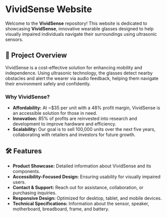 # VividSense Website

Welcome to the **VividSense** repository! This website is dedicated to showcasing **VividSense**, innovative wearable glasses designed to help visually impaired individuals navigate their surroundings using ultrasonic sensors.

## 📌 Project Overview
VividSense is a cost-effective solution for enhancing mobility and independence. Using ultrasonic technology, the glasses detect nearby obstacles and alert the wearer via audio feedback, helping them navigate their environment safely and confidently.

### Why VividSense?
- **Affordability:** At ~$35 per unit with a 48% profit margin, VividSense is an accessible solution for those in need.
- **Innovation:** 85% of profits are reinvested into research and development to improve hardware and efficiency.
- **Scalability:** Our goal is to sell 100,000 units over the next five years, collaborating with retailers and investors for future growth.

## 🛠️ Features
- **Product Showcase:** Detailed information about VividSense and its components.
- **Accessibility-Focused Design:** Ensuring usability for visually impaired users.
- **Contact & Support:** Reach out for assistance, collaboration, or purchasing inquiries.
- **Responsive Design:** Optimized for desktop, tablet, and mobile devices.
- **Technical Specifications:** Information about the sensor, speaker, motherboard, breadboard, frame, and battery.

